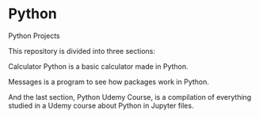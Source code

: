 # Python
Python Projects

This repository is divided into three sections:

Calculator Python is a basic calculator made in Python.

Messages is a program to see how packages work in Python.

And the last section, Python Udemy Course, is a compilation of everything studied in a Udemy course about Python in Jupyter files.
